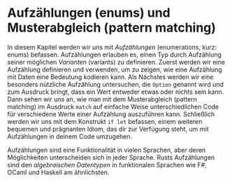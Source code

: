 # Aufzählungen (enums) und Musterabgleich (pattern matching)

In diesem Kapitel werden wir uns mit *Aufzählungen* (enumerations, kurz: enums)
befassen. Aufzählungen erlauben es, einen Typ durch Aufzählung seiner möglichen
*Varianten* (variants) zu definieren. Zuerst werden wir eine Aufzählung
definieren und verwenden, um zu zeigen, wie eine Aufzählung mit Daten eine
Bedeutung kodieren kann. Als Nächstes werden wir eine besonders nützliche
Aufzählung untersuchen, die `Option` genannt wird und zum Ausdruck bringt, dass
ein Wert entweder etwas oder nichts sein kann. Dann sehen wir uns an, wie man
mit dem Musterabgleich (pattern matching) im Ausdruck `match` auf einfache
Weise unterschiedlichen Code für verschiedene Werte einer Aufzählung
auszuführen kann. Schließlich werden wir uns mit dem Konstrukt `if let`
befassen, einem weiteren bequemen und prägnanten Idiom, das dir zur Verfügung
steht, um mit Aufzählungen in deinem Code umzugehen.

Aufzählungen sind eine Funktionalität in vielen Sprachen, aber deren
Möglichkeiten unterscheiden sich in jeder Sprache. Rusts Aufzählungen sind den
*algebraischen Datentypen* in funktionalen Sprachen wie F#, OCaml und Haskell
am ähnlichsten.
